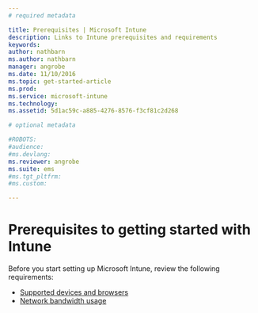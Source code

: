 ```yaml
---
# required metadata

title: Prerequisites | Microsoft Intune
description: Links to Intune prerequisites and requirements
keywords:
author: nathbarn
ms.author: nathbarn
manager: angrobe
ms.date: 11/10/2016
ms.topic: get-started-article
ms.prod:
ms.service: microsoft-intune
ms.technology:
ms.assetid: 5d1ac59c-a885-4276-8576-f3cf81c2d268

# optional metadata

#ROBOTS:
#audience:
#ms.devlang:
ms.reviewer: angrobe
ms.suite: ems
#ms.tgt_pltfrm:
#ms.custom:

---
```


# Prerequisites to getting started with Intune

Before you start setting up Microsoft Intune, review the following requirements:

- [Supported devices and browsers](supported-mobile-devices-and-computers.md)
- [Network bandwidth usage](network-bandwidth-use.md)
